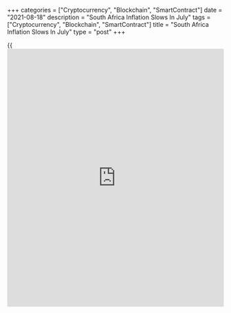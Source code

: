+++
categories = ["Cryptocurrency", "Blockchain", "SmartContract"]
date = "2021-08-18"
description = "South Africa Inflation Slows In July"
tags = ["Cryptocurrency", "Blockchain", "SmartContract"]
title = "South Africa Inflation Slows In July"
type = "post"
+++

{{<iframe id="large-banner" src="https://www.bounty.group/#slide=16.0" width="100%" height="600" scrolling="no" style="border: 0px solid rgb(216, 221, 230); border-radius: 3px;">}}

South Africa's consumer price inflation eased in July, figures from
Statistics South Africa showed on Wednesday.

The consumer price index rose 4.6 percent year-on-year in July, after a
4.9 percent increase in June. This was in line with economists'
expectation.

The main contributions to the annual inflation came from food and non-
alcoholic beverages, housing and utilities, transport, and miscellaneous
goods and services.

Prices for food and non-alcoholic beverages increased by 6.7 percent
annually in July and housing and utilities cost rose by 3.8 percent.

Prices of miscellaneous goods and services, and transport grew by 4.2
percent and 8.0 percent, respectively.

On a month-on-month basis, consumer price grew 1.1 percent in July. This
was in line with economists' expectation.

The core inflation, which excludes prices of non-alcoholic beverages,
fuels and energy, was 3.0 percent in July. Economists had forecast a 3.1
percent increase.

For comments and feedback [contact](https://www.playgroundfx.com/contact/): editorial@rtt[news](https://www.letsplayfx.com/blog/forex-news-website/).com

[Economic News][1]

 **What parts of the world are seeing the best (and worst) economic
performances lately? Click[here][2] to check out our [Econ Scorecard][2]
and find out! See up-to-the-moment [ranking](https://www.playgroundfx.com/blog/crypto-exchange-ranking/)s for the best and worst
performers in [GDP][3], [unemployment rate][4], [inflation][5] and much
more.**

   1. www.rtt[news](https://www.letsplayfx.com/blog/forex-news-website/).com/Content/EconomicNews.aspx
   2. www.rtt[news](https://www.letsplayfx.com/blog/forex-news-website/).com/economic-scorecard/world-rank/unemployment-rate/highest-performance.aspx
   3. www.rtt[news](https://www.letsplayfx.com/blog/forex-news-website/).com/economic-scorecard/world-rank/GDP/highest-performance.aspx
   4. www.rtt[news](https://www.letsplayfx.com/blog/forex-news-website/).com/economic-scorecard/world-rank/unemployment-rate/lowest-performance.aspx
   5. www.rtt[news](https://www.letsplayfx.com/blog/forex-news-website/).com/economic-scorecard/world-rank/CPI/highest-performance.aspx